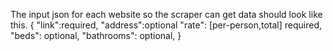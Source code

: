 The input json for each website so the scraper can get data should look like this.
{
  "link":required,
  "address":optional
  "rate": [per-person,total] required,
  "beds": optional,
  "bathrooms": optional,
}
